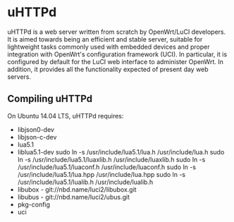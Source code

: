 uHTTPd
======

uHTTPd is a web server written from scratch by OpenWrt/LuCI developers. It is aimed towards being an efficient and stable server, suitable for lightweight tasks commonly used with embedded devices and proper integration with OpenWrt's configuration framework (UCI). In particular, it is configured by default for the LuCI web interface to administer OpenWrt. In addition, it provides all the functionality expected of present day web servers.

Compiling uHTTPd
----------------

On Ubuntu 14.04 LTS, uHTTPd requires:

* libjson0-dev
* libjson-c-dev
* lua5.1 
* liblua5.1-dev 
    sudo ln -s /usr/include/lua5.1/lua.h /usr/include/lua.h
    sudo ln -s /usr/include/lua5.1/luaxlib.h /usr/include/luaxlib.h
    sudo ln -s /usr/include/lua5.1/luaconf.h /usr/include/luaconf.h
    sudo ln -s /usr/include/lua5.1/lua.hpp /usr/include/lua.hpp
    sudo ln -s /usr/include/lua5.1/lualib.h /usr/include/lualib.h
* libubox - git://nbd.name/luci2/libubox.git
* libubus - git://nbd.name/luci2/ubus.git
* pkg-config
* uci

